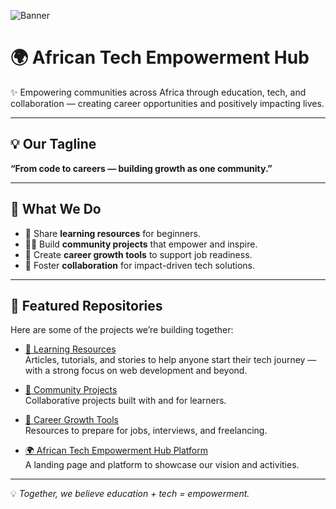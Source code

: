 <!-- Profile Banner -->
![Banner](https://github.com/Bwizabusa/Bwizabusa/blob/main/ATEH-banner-2.png)

# 🌍 African Tech Empowerment Hub  

✨ Empowering communities across Africa through education, tech, and collaboration — creating career opportunities and positively impacting lives.  

---

## 💡 Our Tagline  
**“From code to careers — building growth as one community.”**  

---

## 🔖 What We Do  
- 📘 Share **learning resources** for beginners.  
- 👩‍💻 Build **community projects** that empower and inspire.  
- 🚀 Create **career growth tools** to support job readiness.  
- 🌱 Foster **collaboration** for impact-driven tech solutions.  

---

## 📌 Featured Repositories  
Here are some of the projects we’re building together:  

- [📘 Learning Resources](https://github.com/Bwizabusa/Web-development-learning-resources)  
  Articles, tutorials, and stories to help anyone start their tech journey — with a strong focus on web development and beyond.  

- [🤝 Community Projects](https://github.com/Bwizabusa/community-projects)  
  Collaborative projects built with and for learners.  

- [🚀 Career Growth Tools](https://github.com/Bwizabusa/career-growth-tools)  
  Resources to prepare for jobs, interviews, and freelancing.  

- [🌍 African Tech Empowerment Hub Platform](https://github.com/Bwizabusa/african-tech-empowerment-hub)  
  A landing page and platform to showcase our vision and activities.  

---

💡 *Together, we believe education + tech = empowerment.*  
